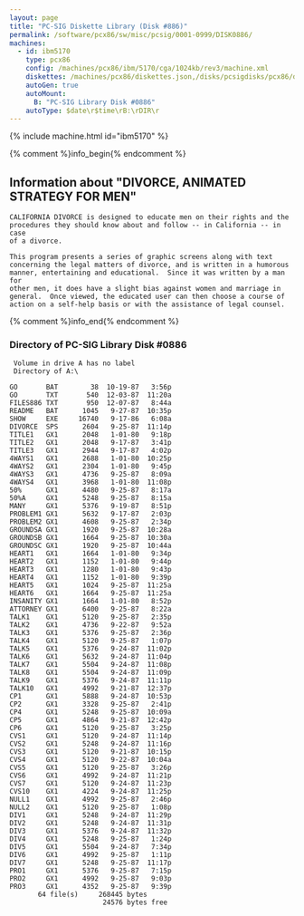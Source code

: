 ```yaml
---
layout: page
title: "PC-SIG Diskette Library (Disk #886)"
permalink: /software/pcx86/sw/misc/pcsig/0001-0999/DISK0886/
machines:
  - id: ibm5170
    type: pcx86
    config: /machines/pcx86/ibm/5170/cga/1024kb/rev3/machine.xml
    diskettes: /machines/pcx86/diskettes.json,/disks/pcsigdisks/pcx86/diskettes.json
    autoGen: true
    autoMount:
      B: "PC-SIG Library Disk #0886"
    autoType: $date\r$time\rB:\rDIR\r
---
```


{% include machine.html id="ibm5170" %}

{% comment %}info_begin{% endcomment %}

## Information about "DIVORCE, ANIMATED STRATEGY FOR MEN"

    CALIFORNIA DIVORCE is designed to educate men on their rights and the
    procedures they should know about and follow -- in California -- in case
    of a divorce.
    
    This program presents a series of graphic screens along with text
    concerning the legal matters of divorce, and is written in a humorous
    manner, entertaining and educational.  Since it was written by a man for
    other men, it does have a slight bias against women and marriage in
    general.  Once viewed, the educated user can then choose a course of
    action on a self-help basis or with the assistance of legal counsel.
{% comment %}info_end{% endcomment %}


### Directory of PC-SIG Library Disk #0886

     Volume in drive A has no label
     Directory of A:\

    GO       BAT        38  10-19-87   3:56p
    GO       TXT       540  12-03-87  11:20a
    FILES886 TXT       950  12-07-87   8:44a
    README   BAT      1045   9-27-87  10:35p
    SHOW     EXE     16740   9-17-86   6:08a
    DIVORCE  SPS      2604   9-25-87  11:14p
    TITLE1   GX1      2048   1-01-80   9:18p
    TITLE2   GX1      2048   9-17-87   3:41p
    TITLE3   GX1      2944   9-17-87   4:02p
    4WAYS1   GX1      2688   1-01-80  10:25p
    4WAYS2   GX1      2304   1-01-80   9:45p
    4WAYS3   GX1      4736   9-25-87   8:09a
    4WAYS4   GX1      3968   1-01-80  11:08p
    50%      GX1      4480   9-25-87   8:17a
    50%A     GX1      5248   9-25-87   8:15a
    MANY     GX1      5376   9-19-87   8:51p
    PROBLEM1 GX1      5632   9-17-87   2:03p
    PROBLEM2 GX1      4608   9-25-87   2:34p
    GROUNDSA GX1      1920   9-25-87  10:28a
    GROUNDSB GX1      1664   9-25-87  10:30a
    GROUNDSC GX1      1920   9-25-87  10:44a
    HEART1   GX1      1664   1-01-80   9:34p
    HEART2   GX1      1152   1-01-80   9:44p
    HEART3   GX1      1280   1-01-80   9:43p
    HEART4   GX1      1152   1-01-80   9:39p
    HEART5   GX1      1024   9-25-87  11:25a
    HEART6   GX1      1664   9-25-87  11:25a
    INSANITY GX1      1664   1-01-80   8:52p
    ATTORNEY GX1      6400   9-25-87   8:22a
    TALK1    GX1      5120   9-25-87   2:35p
    TALK2    GX1      4736   9-22-87   9:52a
    TALK3    GX1      5376   9-25-87   2:36p
    TALK4    GX1      5120   9-25-87   1:07p
    TALK5    GX1      5376   9-24-87  11:02p
    TALK6    GX1      5632   9-24-87  11:04p
    TALK7    GX1      5504   9-24-87  11:08p
    TALK8    GX1      5504   9-24-87  11:09p
    TALK9    GX1      5376   9-24-87  11:11p
    TALK10   GX1      4992   9-21-87  12:37p
    CP1      GX1      5888   9-24-87  10:53p
    CP2      GX1      3328   9-25-87   2:41p
    CP4      GX1      5248   9-25-87  10:09a
    CP5      GX1      4864   9-21-87  12:42p
    CP6      GX1      5120   9-25-87   3:25p
    CVS1     GX1      5120   9-24-87  11:14p
    CVS2     GX1      5248   9-24-87  11:16p
    CVS3     GX1      5120   9-21-87  10:15p
    CVS4     GX1      5120   9-22-87  10:04a
    CVS5     GX1      5120   9-25-87   3:26p
    CVS6     GX1      4992   9-24-87  11:21p
    CVS7     GX1      5120   9-24-87  11:23p
    CVS10    GX1      4224   9-24-87  11:25p
    NULL1    GX1      4992   9-25-87   2:46p
    NULL2    GX1      5120   9-25-87   1:08p
    DIV1     GX1      5248   9-24-87  11:29p
    DIV2     GX1      5248   9-24-87  11:31p
    DIV3     GX1      5376   9-24-87  11:32p
    DIV4     GX1      5248   9-25-87   1:24p
    DIV5     GX1      5504   9-24-87   7:34p
    DIV6     GX1      4992   9-25-87   1:11p
    DIV7     GX1      5248   9-25-87  11:17p
    PRO1     GX1      5376   9-25-87   7:15p
    PRO2     GX1      4992   9-25-87   9:03p
    PRO3     GX1      4352   9-25-87   9:39p
           64 file(s)     268445 bytes
                           24576 bytes free
